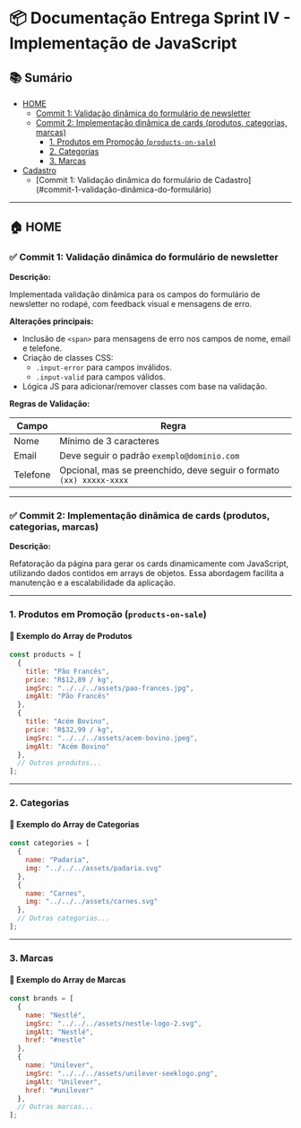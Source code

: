 
# 📦 Documentação Entrega Sprint IV - Implementação de JavaScript

## 📚 Sumário

- [HOME](#home)
  - [Commit 1: Validação dinâmica do formulário de newsletter](#commit-1-validação-dinâmica-do-formulário-de-newsletter)
  - [Commit 2: Implementação dinâmica de cards (produtos, categorias, marcas)](#commit-2-implementação-dinâmica-de-cards-produtos-categorias-marcas)
    - [1. Produtos em Promoção (`products-on-sale`)](#1-produtos-em-promoção-products-on-sale)
    - [2. Categorias](#2-categorias)
    - [3. Marcas](#3-marcas)
- [Cadastro](#cadastro)
  - [Commit 1: Validação dinâmica do formulário de Cadastro]
  (#commit-1-validação-dinâmica-do-formulário)
---

## 🏠 HOME

### ✅ Commit 1: Validação dinâmica do formulário de newsletter

**Descrição:**

Implementada validação dinâmica para os campos do formulário de newsletter no rodapé, com feedback visual e mensagens de erro.

**Alterações principais:**

- Inclusão de `<span>` para mensagens de erro nos campos de nome, email e telefone.
- Criação de classes CSS:
  - `.input-error` para campos inválidos.
  - `.input-valid` para campos válidos.
- Lógica JS para adicionar/remover classes com base na validação.

**Regras de Validação:**

| Campo    | Regra                                                                 |
|----------|-----------------------------------------------------------------------|
| Nome     | Mínimo de 3 caracteres                                                |
| Email    | Deve seguir o padrão `exemplo@dominio.com`                           |
| Telefone | Opcional, mas se preenchido, deve seguir o formato `(xx) xxxxx-xxxx` |

---

### ✅ Commit 2: Implementação dinâmica de cards (produtos, categorias, marcas)

**Descrição:**

Refatoração da página para gerar os cards dinamicamente com JavaScript, utilizando dados contidos em arrays de objetos. Essa abordagem facilita a manutenção e a escalabilidade da aplicação.

---

### 1. Produtos em Promoção (`products-on-sale`)

#### 🔹 Exemplo do Array de Produtos

```javascript
const products = [
  {
    title: "Pão Francês",
    price: "R$12,89 / kg",
    imgSrc: "../../../assets/pao-frances.jpg",
    imgAlt: "Pão Francês"
  },
  {
    title: "Acém Bovino",
    price: "R$32,99 / kg",
    imgSrc: "../../../assets/acem-bovino.jpeg",
    imgAlt: "Acém Bovino"
  },
  // Outros produtos...
];
```

---

### 2. Categorias

#### 🔹 Exemplo do Array de Categorias

```javascript
const categories = [
  {
    name: "Padaria",
    img: "../../../assets/padaria.svg"
  },
  {
    name: "Carnes",
    img: "../../../assets/carnes.svg"
  },
  // Outras categorias...
];
```

---

### 3. Marcas

#### 🔹 Exemplo do Array de Marcas

```javascript
const brands = [
  {
    name: "Nestlé",
    imgSrc: "../../../assets/nestle-logo-2.svg",
    imgAlt: "Nestlé",
    href: "#nestle"
  },
  {
    name: "Unilever",
    imgSrc: "../../../assets/unilever-seeklogo.png",
    imgAlt: "Unilever",
    href: "#unilever"
  },
  // Outras marcas...
];
```
